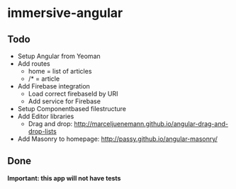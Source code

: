 # immersive-angular



## Todo

* Setup Angular from Yeoman
* Add routes
    - home = list of articles
    - /* = article
* Add Firebase integration
    - Load correct firebaseId by URI
    - Add service for Firebase
* Setup Componentbased filestructure
* Add Editor libraries
    - Drag and drop: http://marceljuenemann.github.io/angular-drag-and-drop-lists
* Add Masonry to homepage: http://passy.github.io/angular-masonry/

## Done



**Important: this app will not have tests**